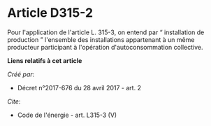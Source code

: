 # Article D315-2

Pour l'application de l'article L. 315-3, on entend par “ installation de production ” l'ensemble des installations
appartenant à un même producteur participant à l'opération d'autoconsommation collective.

**Liens relatifs à cet article**

_Créé par_:

  - Décret n°2017-676 du 28 avril 2017 - art. 2

_Cite_:

  - Code de l'énergie - art. L315-3 (V)
